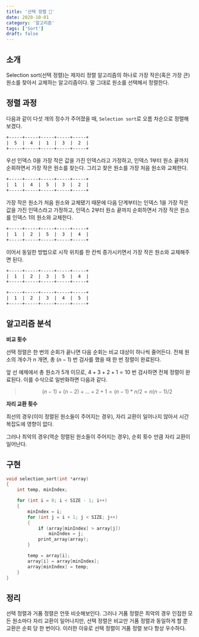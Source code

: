 ```yaml
---
title: '선택 정렬 🧺'
date: 2020-10-01
category: '알고리즘'
tags: ['Sort']
draft: false
---
```


## 소개

Selection sort(선택 정렬)는 제자리 정렬 알고리즘의 하나로 가장 작은(혹은 가장 큰) 원소를 찾아서 교체하는 알고리즘이다. 말 그대로 원소를 선택해서 정렬한다.

## 정렬 과정

다음과 같이 다섯 개의 정수가 주어졌을 때, `Selection sort`로 오름 차순으로 정렬해보겠다.

```sh
+-----+-----+-----+-----+-----+
|  5  |  4  |  1  |  3  |  2  |
+-----+-----+-----+-----+-----+
```

우선 인덱스 0을 가장 작은 값을 가진 인덱스라고 가정하고, 인덱스 1부터 원소 끝까지 순회하면서 가장 작은 원소를 찾는다. 그리고 찾은 원소를 가장 처음 원소와 교체한다.

```sh
+-----+-----+-----+-----+-----+
|  1  |  4  |  5  |  3  |  2  |
+-----+-----+-----+-----+-----+
```

가장 작은 원소가 처음 원소와 교체됐기 때문에 다음 단계부터는 인덱스 1을 가장 작은 값을 가진 인덱스라고 가정하고, 인덱스 2부터 원소 끝까지 순회하면서 가장 작은 원소를 인덱스 1의 원소와 교체한다.

```sh
+-----+-----+-----+-----+-----+
|  1  |  2  |  5  |  3  |  4  |
+-----+-----+-----+-----+-----+
```

이어서 동일한 방법으로 시작 위치를 한 칸씩 증가시키면서 가장 작은 원소와 교체해주면 된다.

```sh
+-----+-----+-----+-----+-----+
|  1  |  2  |  3  |  5  |  4  |
+-----+-----+-----+-----+-----+
```

```sh
+-----+-----+-----+-----+-----+
|  1  |  2  |  3  |  4  |  5  |
+-----+-----+-----+-----+-----+
```

## 알고리즘 분석

**비교 횟수**

선택 정렬은 한 번의 순회가 끝나면 다음 순회는 비교 대상이 하나씩 줄어든다. 전체 원소의 개수가 $n$ 개면, 총 $(n - 1)$ 번 검사를 했을 때 한 번 정렬이 완료된다.

앞 선 예제에서 총 원소가 5개 이므로, $4 + 3 + 2 + 1 = 10$ 번 검사하면 전체 정렬이 완료된다. 이를 수식으로 일반화하면 다음과 같다.

> $$
> (n - 1) + (n - 2) + ... + 2 + 1 = (n - 1) * n / 2 = n(n - 1) / 2
> $$

**자리 교환 횟수**

최선의 경우(이미 정렬된 원소들이 주어지는 경우), 자리 교환이 일어나지 않아서 시간 복잡도에 영향이 없다.

그러나 최악의 경우(역순 정렬된 원소들이 주어지는 경우), 순회 횟수 만큼 자리 교환이 일어난다.

## 구현

```c
void selection_sort(int *array)
{
	int temp, minIndex;

	for (int i = 0; i < SIZE - 1; i++)
	{
		minIndex = i;
		for (int j = i + 1; j < SIZE; j++)
		{
			if (array[minIndex] > array[j])
				minIndex = j;
			print_array(array);
		}

		temp = array[i];
		array[i] = array[minIndex];
		array[minIndex] = temp;
	}
}
```

## 정리

선택 정렬과 거품 정렬은 언뜻 비슷해보인다. 그러나 거품 정렬은 최악의 경우 인접한 모든 원소마다 자리 교환이 일어나지만, 선택 정렬은 비교만 거품 정렬과 동일하게 할 뿐 교환은 순회 당 한 번이다. 이러한 이유로 선택 정렬이 거품 정렬 보다 항상 우수하다.

